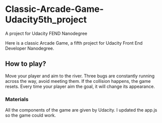 # Classic-Arcade-Game-Udacity5th_project
A project for Udacity FEND Nanodegree

Here is a classic Arcade Game, a fifth project for Udacity Front End Developer Nanodegree.

## How to play?
Move your player and aim to the river. Three bugs are constantly running across the way, avoid meeting them. If the collision happens, the game resets. Every time your player aim the goal, it will change its appearance.

### Materials
All the components of the game are given by Udacity. I updated the app.js so the game could work. 
